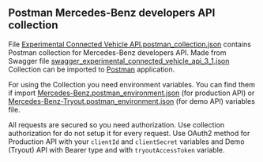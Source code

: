 Postman Mercedes-Benz developers API collection
-----------------------------------------------

File [Experimental Connected Vehicle API.postman_collection.json](Experimental&#32;Connected&#32;Vehicle&#32;API.postman_collection.json)
contains Postman collection for Mercedes-Benz developers API.
Made from Swagger file [swagger_experimental_connected_vehicle_api_3_1.json](../api/swagger_experimental_connected_vehicle_api_3_1.json)
Collection can be imported to [Postman](https://www.getpostman.com) application.

For using the Collection you need environment variables. You can find them if import [Mercedes-Benz.postman_environment.json](Mercedes-Benz.postman_environment.json)
(for production API) or [Mercedes-Benz-Tryout.postman_environment.json](Mercedes-Benz-Tryout.postman_environment.json) (for demo API)
variables file.

All requests are secured so you need authorization. Use collection authorization for do not setup it for every request.
Use OAuth2 method for Production API with your `clientId` and `clientSecret` variables and Demo (Tryout) API with Bearer type and with `tryoutAccessToken` variable.
